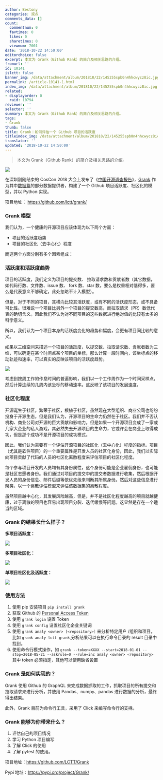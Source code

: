 ```yaml
---
author: Bestony
categories: 观点
comments_data: []
count:
  commentnum: 0
  favtimes: 0
  likes: 0
  sharetimes: 0
  viewnum: 7001
date: '2018-10-22 14:50:00'
editorchoice: false
excerpt: 本文为 Grank（Github Rank）的简介及相关思路的介绍。
fromurl: ''
id: 10141
islctt: false
banner_img: /data/attachment/album/201810/22/145255spb0n4hhcwycz8ic.jpg
permalink: /article-10141-1.html
index_img: /data/attachment/album/201810/22/145255spb0n4hhcwycz8ic.jpg
related:
- displayorder: 0
  raid: 10794
reviewer: ''
selector: ''
summary: 本文为 Grank（Github Rank）的简介及相关思路的介绍。
tags:
- Grank
thumb: false
title: Grank：如何评估一个 Github 项目的活跃度
titleindex_img: /data/attachment/album/201810/22/145255spb0n4hhcwycz8ic.jpg
translator: ''
updated: '2018-10-22 14:50:00'
---
```



> 
> 本文为 Grank（Github Rank）的简介及相关思路的介绍。
> 
> 
> 


![](/data/attachment/album/201810/22/145255spb0n4hhcwycz8ic.jpg)


在深圳刚刚结束的 CosCon 2018 大会上发布了《[中国开源调查报告](/article-10135-1.html)》，[Grank](/article-10135-1.html) 作为其中[数据篇](/article-10138-1.html)的部分数据提供者，构建了一个 Github 项目活跃度、社区化的模型，并以 Python 实现。


项目地址： <https://github.com/lctt/grank/>


### Grank 模型


我们认为，一个健康的开源项目应该体现为以下两个方面：


* 项目的活跃度趋势
* 项目的社区化（去中心化）程度


而这两个方面分别有多个因素组成：


### 活跃度和活跃度趋势


项目的活跃度，我们定义为项目的提交数、 拉取请求数和贡献者数（其它数据，如代码行数、文件数、issue 数、 fork 数、star 数，要么是权重相对低得多，要么是代表意义不够确定，此处忽略不计入模型）。


但是，对于不同的项目，其横向比较其活跃度，或有不同的活跃度形态，或不具备可比性。很难说一个项目比另外一个项目的提交数高，而拉取请求（PR）数低代表的确切含义。因此我们不认为对不同项目的这些数据进行绝对值的比较有太多的科学意义。


所以，我们认为一个项目本身的活跃度变化的趋势和幅度，会更有项目间比较的意义。


如果以三维空间来描述一个项目的活跃度，以提交数、拉取请求数、贡献者数为三维，可以确定在某个时间点某个项目的坐标，那么计算一段时间内，该坐标点的移动轨迹和速率，可以真实的反映该项目的活跃度趋势。


![](/data/attachment/album/201810/22/144516gvn63viz4jyoovti.jpg)


考虑到按周工作的作息时间的普遍影响，我们以一个工作周作为一个时间采样点，然后计算连续的几周内该坐标的移动速率。这反映了该项目的发展速度。


### 社区化程度


开源诞生于社区，繁荣于社区，根植于社区，虽然现在大型组织、商业公司也纷纷投身于开源生态，但是我们认为，开源项目的生命力仍然在于社区。我们并不否认机构、商业公司对开源的巨大贡献和影响力，但是如果一个开源项目变成了一家或几家大企业的私人游戏，其必然失去开源项目的生命力，它或许会在商业上取得成功，但是那个成功不是开源项目的成功模式。


因此，我们认为需要有一个评估开源项目的社区化（去中心化）程度的指标。项目（尤其是软件项目）的一个重要属性是开发人员的社区化身份，因此，我们以实际向项目贡献了代码的人员的社区化离散程度来评估项目的社区化程度。


每个参与项目开发的人员均有其身份属性，这个身份可能是企业雇佣身份，也可能是社区志愿者身份。我们通过对项目的提交中的提交者数据进行收集，然后根据开发人员的身份信息、邮件后缀等依优先级来判断其所属身份。然后对这些信息进行聚类，以一个离散评估模型来评估该数据集的离散程度。


虽然项目越中心化，其发展风险越高，但是，并不是社区化程度越高的项目就越健康，过于离散的项目也容易出现项目分裂、迭代缓慢等问题。这显然是存在一个适当的区域。


### Grank 的结果长什么样子？


**多项目活跃度：**


![](/data/attachment/album/201810/22/145056pesjitevzdy2ydgi.jpg)


**多项目社区化：**


![](/data/attachment/album/201810/22/145056lhb2oooxz0locccm.jpg)


**单项目社区化及活跃度：**


![](/data/attachment/album/201810/22/145056aljgaulm2so6z1jc.jpg)


### 使用方法


1. 使用 pip 安装项目 `pip install grank`
2. 获取 Github 的 [Personal Access Token](https://github.com/settings/tokens)
3. 使用 `grank login` 设置 Token
4. 使用 `grank config` 设置社区化企业关键词
5. 使用 `grank analy <owner> [<repository>]` 来分析特定用户 /组织和项目，比如 `grank analy lctt grank`,分析结果可以在执行命令目录的 result 目录中找到。
6. 使用命令行模式操作，如 `grank --token=XXXX --start=2018-01-01 --stop=2018-05-21 --askrule=0 --rule=inc analy <owner> <repository>` 其中 token 必须指定，其他可以使用缺省设置


### Grank 是如何实现的？


Grank 使用 Github 的 GraphQL 来完成数据抓取的工作，抓取项目的所有提交和拉取请求来进行分析，并使用 Pandas、numpy、pandas 进行数据的分析，最终得出结果。


此外，Grank 目前为命令行工具，采用了 Click 来编写命令行的支持。


### Grank 能够为你带来什么？


1. 评估自己的项目情况
2. 学习 Python 项目编写
3. 了解 Click 的使用
4. 了解 pytest 的使用。


项目地址：<https://github.com/LCTT/Grank>


Pypi 地址：<https://pypi.org/project/Grank/>